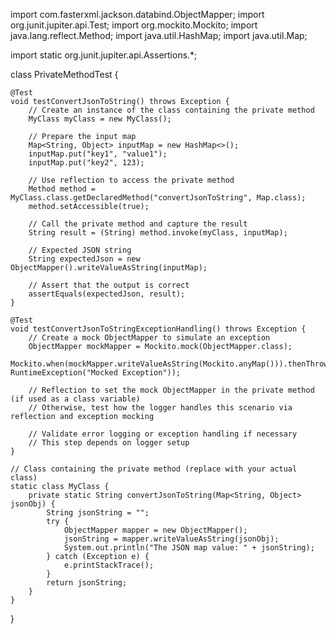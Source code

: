 import com.fasterxml.jackson.databind.ObjectMapper;
import org.junit.jupiter.api.Test;
import org.mockito.Mockito;
import java.lang.reflect.Method;
import java.util.HashMap;
import java.util.Map;

import static org.junit.jupiter.api.Assertions.*;

class PrivateMethodTest {

    @Test
    void testConvertJsonToString() throws Exception {
        // Create an instance of the class containing the private method
        MyClass myClass = new MyClass();

        // Prepare the input map
        Map<String, Object> inputMap = new HashMap<>();
        inputMap.put("key1", "value1");
        inputMap.put("key2", 123);

        // Use reflection to access the private method
        Method method = MyClass.class.getDeclaredMethod("convertJsonToString", Map.class);
        method.setAccessible(true);

        // Call the private method and capture the result
        String result = (String) method.invoke(myClass, inputMap);

        // Expected JSON string
        String expectedJson = new ObjectMapper().writeValueAsString(inputMap);

        // Assert that the output is correct
        assertEquals(expectedJson, result);
    }

    @Test
    void testConvertJsonToStringExceptionHandling() throws Exception {
        // Create a mock ObjectMapper to simulate an exception
        ObjectMapper mockMapper = Mockito.mock(ObjectMapper.class);
        Mockito.when(mockMapper.writeValueAsString(Mockito.anyMap())).thenThrow(new RuntimeException("Mocked Exception"));

        // Reflection to set the mock ObjectMapper in the private method (if used as a class variable)
        // Otherwise, test how the logger handles this scenario via reflection and exception mocking

        // Validate error logging or exception handling if necessary
        // This step depends on logger setup
    }

    // Class containing the private method (replace with your actual class)
    static class MyClass {
        private static String convertJsonToString(Map<String, Object> jsonObj) {
            String jsonString = "";
            try {
                ObjectMapper mapper = new ObjectMapper();
                jsonString = mapper.writeValueAsString(jsonObj);
                System.out.println("The JSON map value: " + jsonString);
            } catch (Exception e) {
                e.printStackTrace();
            }
            return jsonString;
        }
    }
}
